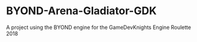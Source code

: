# BYOND-Arena-Gladiator-GDK
A project using the BYOND engine for the GameDevKnights Engine Roulette 2018
